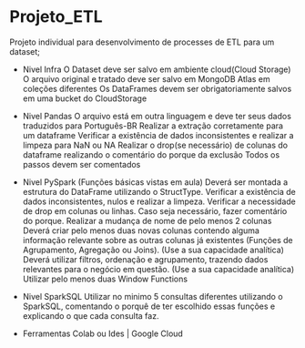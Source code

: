 # Projeto_ETL
Projeto individual para desenvolvimento de processes de ETL para um dataset;

- Nivel Infra
O Dataset deve ser salvo em ambiente cloud(Cloud Storage)
O arquivo original e tratado deve ser salvo em MongoDB Atlas em coleções diferentes
Os DataFrames devem ser obrigatoriamente salvos em uma bucket do CloudStorage

- Nivel Pandas
O arquivo está em outra linguagem e deve ter seus dados traduzidos para Português-BR
Realizar a extração corretamente para um dataframe
Verificar a existência de dados inconsistentes e realizar a limpeza para NaN ou NA
Realizar o drop(se necessário) de colunas do dataframe realizando o comentário do porque da exclusão 
Todos os passos devem ser comentados

- Nivel PySpark (Funções básicas vistas em aula)
Deverá ser montada a estrutura do DataFrame utilizando o StructType.
Verificar a existência de dados inconsistentes, nulos e realizar a limpeza.
Verificar a necessidade de drop em colunas ou linhas. Caso seja necessário, fazer comentário do porque.
Realizar a mudança de nome de pelo menos 2 colunas
Deverá criar pelo menos duas novas colunas contendo alguma informação relevante sobre as outras colunas já existentes (Funções de Agrupamento, Agregação ou Joins). (Use a sua capacidade analítica)
Deverá utilizar filtros, ordenação e agrupamento, trazendo dados relevantes para o negócio em questão. (Use a sua capacidade analítica)
Utilizar pelo menos duas Window Functions

- Nivel SparkSQL
Utilizar no minimo 5 consultas diferentes utilizando o SparkSQL, comentando o porquê de ter escolhido essas funções e explicando o que cada consulta faz.


- Ferramentas
Colab ou Ides | Google Cloud
